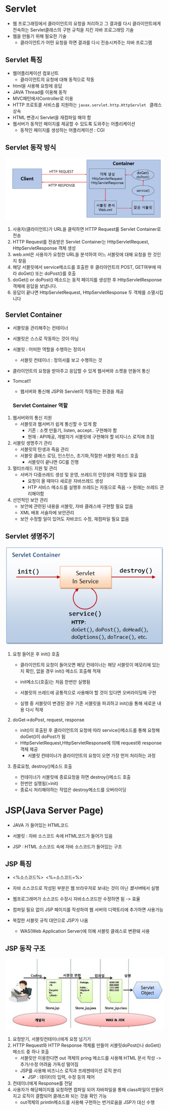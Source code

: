 # Servlet

* 웹 프로그래밍에서 클라이언트의 요청을 처리하고 그 결과를 다시 클라이언트에게 전속하는 Servlet클래스의 구현 규칙을 지킨 자바 프로그래밍 기술
* 웹을 만들기 위해 필요한 기술
  * 클라이언트가 어떤 요청을 하면 결과를 다시 전송시켜주는 자바 프로그램

## Servlet 특징

* 웹어플리케이션 컴포넌트
  * 클라이언트의 요청에 대해 동적으로 작동
* html을 사용해 요청에 응답
* JAVA Thread를 이용해 동작
* MVC패턴에서Controller로 이용
* HTTP 프로토콜 서비스를 지원하는 `javax.servlet.http.HttpServlet ` 클래스 상속
* HTML 변경시 Servlet을 재컴파일 해야 함
* 웹서버가 동적인 페이지를 제공할 수 있도록 도와주는 어플리케이션
  * 동적인 페이지를 생성하는 어플리케이션 : CGI



## Servlet 동작 방식

![image-20200121172619404](../../md_img/image-20200121172619404.png)

1. 사용자(클라이언트)가 URL을 클릭하면 HTTP Request를 Servlet Container로 전송
2. HTTP Request를 전송받은 Servlet Container는 HttpServletRequest, HttpServletResponse 객체 생성
3. web.xml은 사용자가 요청한 URL을 분석하여 어느 서블릿에 대해 요청을 한 것인지 찾음
4. 해당 서블릿에서 service메소드를 호출한 후 클리아언트의 POST, GET여부에 따라 doGet() 또는 doPost()를 호출
5. doGet() or doPost() 메소드는 동적 페이지를 생성한 후 HttpServletResponse객체에 응답을 보냅니다.
6. 응답이 끝나면 HttpServletRequest, HttpServletResponse 두 객체를 소멸시킵니다



## Servlet Container

* 서블릿을 관리해주는 컨테이너

* 서블릿은 스스로 작동하는 것이 아님

* 서블릿 : 어떠한 역할을 수행하는 정의서

  * 서블릿 컨테이너 : 정의서를 보고 수행하는 것

* 클라이언트의 요청을 받아주고 응답할 수 있게 웹서버와 소켓을 만들어 통신

* Tomcat!!

  * 웹서버와 통신해 JSP와 Servlet이 작동하는 환경을 제공

  ### Servlet Container 역할

1. 웹서버와의 통신 지원
   * 서블릿과 웹서버가 쉽게 통신할 수 있게 함
     * 기존 : 소켓 만들기, listen, accept.. 구현해야 함
     * 현재 : API제공, 개발자가 서블릿에 구현해야 할 비지니스 로직에 초점
2. 서블릿 생명주기 관리
   * 서블릿의 탄생과 죽음 관리
   * 서블릿 클래스 로딩, 인스턴스, 초기화,적절한 서블릿 메소드 호출
     * 서블릿이 끝나면 GC를 진행
3. 멀티쓰레드 지원 및 관리
   * 서버가 다중쓰레드 생성  및 운영, 쓰레드의 안정성에 걱정할 필요 없음
     * 요청이 올 때마다 새로운 자바쓰레드 생성
     * HTP 서비스 메소드를 실행후 쓰레드는 자동으로 죽음 -> 원래는 쓰레드 관리해야함
4. 선언적인 보안 관리
   * 보안에 관련된 내용을 서블릿, 자바 클래스에 구현할 필요 없음
   * XML 배포 서술자에 보안관리
   * 보안 수정할 일이 있어도 자바코드 수정, 재컴파일 필요 없음



## Servlet 생명주기



![img](../../md_img/991870335A04292F0B.png)

1. 요청 들어온 후 init() 호출

   * 클라이언트의 요청이 들어오면 해당 컨테이너는 해당 서블릿이 메모리에 있는지 확인, 없을 경우 init() 메소드 호출해 적재

   * init메소드(호출)는 처음 한번만 실행됨
   * 서블릿의 쓰레드에 공통적으로 사용해야 할 것이 있다면 오버라이딩해 구현
   * 실행 중 서블릿이 변경된 경우 기존 서블릿을 파괴하고 init()을 통해 새로운 내용 다시 적재

2. doGet->doPost, request, response

   * init()이 호출된 후 클라이언트의 요청에 따라 service()메소드를 통해  요청해 doGet()이 doPost가 됨
   * HttpServletRequest,HttpServletResponse에 의해 request와 response 객체 제공
     * 서블릿 컨테이너가 클라이언트의 요청이 오면 가장 먼저 처리하는 과정

3. 종료요청, destroy()메소드 호출

   * 컨테이너가 서블릿에 종료요청을 하면 destroy()메소드 호출
   * 한번만 실행됨(=init)
   * 종료시 처리해야하는 작업은 destroy메소드를 오버라이딩



# JSP(Java Server Page)

* JAVA 가 들어있는 HTML코드

* 서블릿 : 자바 소스코드 속에 HTML코드가 들어가 있음

* JSP : HTML 소스코드 속에 자바 소스코드가 들어있는 구조

  

## JSP 특징


  * <%소스코드%>` `<%=소스코드=%>`

  * 자바 소스코드로 작성된 부분은 웹 브라우저로 보내는 것이 아닌 *웹서버*에서 실행
  * 웹프로그래머가 소스코드 수정시 자바소스코드만 수정하면 됨 -> 효율
  * 컴파일 필요 없이 JSP 페이지를 작성하여 웹 서버의 디렉토리에 추가하면 사용가능
  * 복잡한 서블릿 규칙 대안으로 JSP가 나옴
    * WAS(Web Application Server)에 의해 서블릿 클래스로 변환돼 사용

## JSP 동작 구조



![img](../../md_img/99E8B0335A04183A3D-1579600866722.png)

1. 요청받기, 서블릿컨테이너에게 요청 넘기기
2. HTTP Request와 HTTP Response 객체를 만들어 서블릿doPost()나 doGet()메소드 중 하나 호출
   * 서블릿만 이용한다면 out 객체의 pring 메소드를 사용해 HTML 문서 작성 -> 추가/수정 어려움 가독성 떨어짐
   * JSP를 사용해 비즈니스 로직과 프레젠테이션 로직 분리
     * JSP : 데이터의 입력, 수정 등의 제어
3. 컨테이너에게 Response를 전달
4. 사용자가 해당페이지를 요청하면 컴파일 되어 자바파일을 통해 class파일이 만들어지고  로직이 결합되어 클래스화 되는 것을 확인 가능
   * out객체의 println메소드를 사용해 구현하는 번거로움을 JSP가 대신 수행